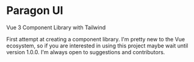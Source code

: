 # Paragon UI
Vue 3 Component Library with Tailwind

First attempt at creating a component library. I'm pretty new to the Vue ecosystem, so if you are interested in using this project maybe wait until version 1.0.0. I'm always open to suggestions and contributors.
